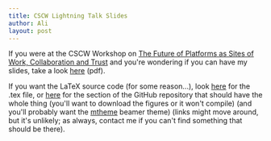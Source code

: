 ```yaml
---
title: CSCW Lightning Talk Slides
author: Ali
layout: post
---
```

If you were at the CSCW Workshop on
[The Future of Platforms as Sites of Work, Collaboration and Trust][link]
and you're wondering if you can have my slides, take a look
[here][slidesPDF] (pdf).

If you want the LaTeX source code (for some reason...), look
[here][tex] for the .tex file, or
[here][source] for the section of the GitHub repository that should have the whole thing
(you'll want to download the figures or it won't compile)
(and you'll probably want the [mtheme][] beamer theme)
(links might move around, but it's unlikely;
as always, contact me if you can't find something that should be there).


[link]: //futureofplatforms.wordpress.com/
[slidesPDF]: /papers/cscw/workshops/2016/cooperatives_presentation/ali_alkhatib_cscw_workshop.pdf
[tex]: /papers/cscw/workshops/2016/cooperatives_presentation/ali_alkhatib_cscw_workshop.tex
[source]: //github.com/alialkhatib/alialkhatib.github.io/tree/master/media/presentations/cscw2016workshop
[mtheme]: //github.com/matze/mtheme